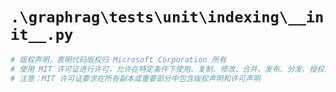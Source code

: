 # `.\graphrag\tests\unit\indexing\__init__.py`

```py
# 版权声明，表明代码版权归 Microsoft Corporation 所有
# 使用 MIT 许可证进行许可，允许在特定条件下使用、复制、修改、合并、发布、分发、授权或销售此软件及其副本
# 注意：MIT 许可证要求在所有副本或重要部分中包含版权声明和许可声明
```